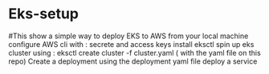 # Eks-setup
#This show a simple way to deploy EKS to AWS from your local machine
configure AWS cli with :
secrete and access keys
install eksctl 
spin up eks cluster using : eksctl create cluster -f cluster.yaml ( with the yaml file on this repo)
Create a deployment using the deployment yaml file
deploy a service
